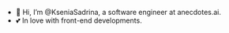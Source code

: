 - 👋 Hi, I’m @KseniaSadrina, a software engineer at anecdotes.ai. 
- 💕 In love with front-end developments.
